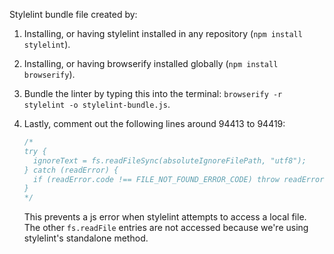 Stylelint bundle file created by:

1. Installing, or having stylelint installed in any repository
    (`npm install stylelint`).
2. Installing, or having browserify installed globally
    (`npm install browserify`).
3. Bundle the linter by typing this into the terminal:
    `browserify -r stylelint -o stylelint-bundle.js`.
4. Lastly, comment out the following lines around 94413 to 94419:

    ```js
    /*
    try {
      ignoreText = fs.readFileSync(absoluteIgnoreFilePath, "utf8");
    } catch (readError) {
      if (readError.code !== FILE_NOT_FOUND_ERROR_CODE) throw readError;
    }
    */
    ```

    This prevents a js error when stylelint attempts to access a local file. The
    other `fs.readFile` entries are not accessed because we're using stylelint's
    standalone method.
